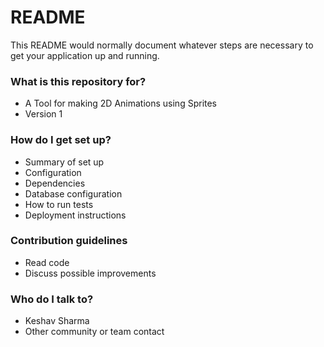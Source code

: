 # README #

This README would normally document whatever steps are necessary to get your application up and running.

### What is this repository for? ###

* A Tool for making 2D Animations using Sprites
* Version 1

### How do I get set up? ###

* Summary of set up
* Configuration
* Dependencies
* Database configuration
* How to run tests
* Deployment instructions

### Contribution guidelines ###

* Read code
* Discuss possible improvements

### Who do I talk to? ###

* Keshav Sharma
* Other community or team contact
